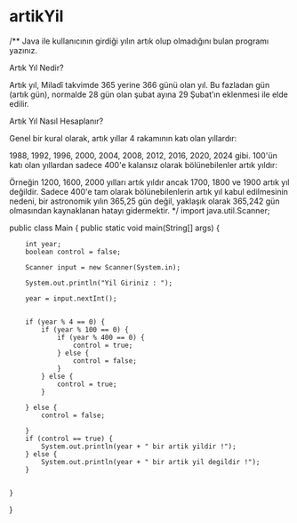 # artikYil

/**
Java ile kullanıcının girdiği yılın artık olup olmadığını bulan programı yazınız.

Artık Yıl Nedir?

Artık yıl, Miladî takvimde 365 yerine 366 günü olan yıl. Bu fazladan gün (artık gün), normalde 28 gün olan şubat ayına 29 Şubat’ın eklenmesi ile elde edilir.

Artık Yıl Nasıl Hesaplanır?

Genel bir kural olarak, artık yıllar 4 rakamının katı olan yıllardır:

1988, 1992, 1996, 2000, 2004, 2008, 2012, 2016, 2020, 2024 gibi.
100'ün katı olan yıllardan sadece 400'e kalansız olarak bölünebilenler artık yıldır:

Örneğin 1200, 1600, 2000 yılları artık yıldır ancak 1700, 1800 ve 1900 artık yıl değildir.
Sadece 400'e tam olarak bölünebilenlerin artık yıl kabul edilmesinin nedeni, bir astronomik yılın 365,25 gün değil, yaklaşık olarak 365,242 gün olmasından kaynaklanan hatayı gidermektir.
*/
import java.util.Scanner;

public class Main {
    public static void main(String[] args) {

        int year;
        boolean control = false;

        Scanner input = new Scanner(System.in);

        System.out.println("Yil Giriniz : ");

        year = input.nextInt();


        if (year % 4 == 0) {
            if (year % 100 == 0) {
                if (year % 400 == 0) {
                    control = true;
                } else {
                    control = false;
                }
            } else {
                control = true;
            }

        } else {
            control = false;

        }
        if (control == true) {
            System.out.println(year + " bir artik yildir !");
        } else {
            System.out.println(year + " bir artik yil degildir !");
        }


    }
}
